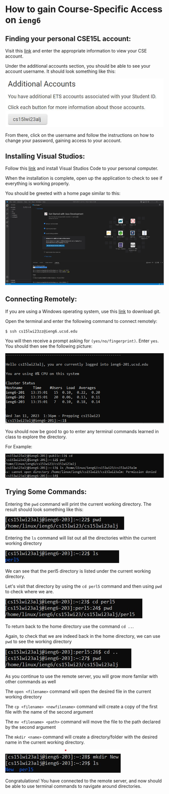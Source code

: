 # How to gain Course-Specific Access on `ieng6`

## Finding your personal CSE15L account:
Visit this [link](https://sdacs.ucsd.edu/~icc/index.php) and enter the appropriate information to view your CSE account.

Under the additional accounts section, you should be able to see your account username. It should look something like this:

![image](picture1.jpg)

From there, click on the username and follow the instructions on how to change your password, gaining access to your account.

## Installing Visual Studios:
Follow this [link](https://code.visualstudio.com/) and install Visual Studios Code to your personal computer.

When the installation is complete, open up the application to check to see if everything is working properly.

You should be greeted with a home page similar to this:

![image](Picture2.jpg)

## Connecting Remotely:
If you are using a Windows operating system, use this [link](https://gitforwindows.org/) to download git.

Open the terminal and enter the following command to connect remotely:

`$ ssh cs15lwi23zz@ieng6.ucsd.edu`

You will then receive a prompt asking for `(yes/no/fingerprint)`. Enter `yes`. You should then see the following picture:

![image](Picture3.png)

You should now be good to go to enter any terminal commands learned in class to explore the directory.

For Example:

![image](picture.jpg)

## Trying Some Commands:
Entering the `pwd` command will print the current working directory. The result should look something like this:

![image](15l1.jpg)

Entering the `ls` command will list out all the directories within the current working directory

![image](15l2.jpg)

We can see that the perl5 directory is listed under the current working directory. 

Let's visit that directory by using the `cd perl5` command and then using `pwd` to check where we are. 

![image](15l3.jpg)

To return back to the home directory use the command `cd ..`.

Again, to check that we are indeed back in the home directory, we can use `pwd` to see the working directory

![image](15l5.jpg)

As you continue to use the remote server, you will grow more familar with other commands as well

The `open <filename>` command will open the desired file in the current working directory

The `cp <filename> <newfilename>` command will create a copy of the first file with the name of the second argument

The `mv <filename> <path>` command will move the file to the path declared by the second argument

The `mkdir <name>` command will create a directory/folder with the desired name in the current working directory.

![image](15l4.jpg)



Congratulations! You have connected to the remote server, and now should be able to use terminal commands to navigate around directories.













